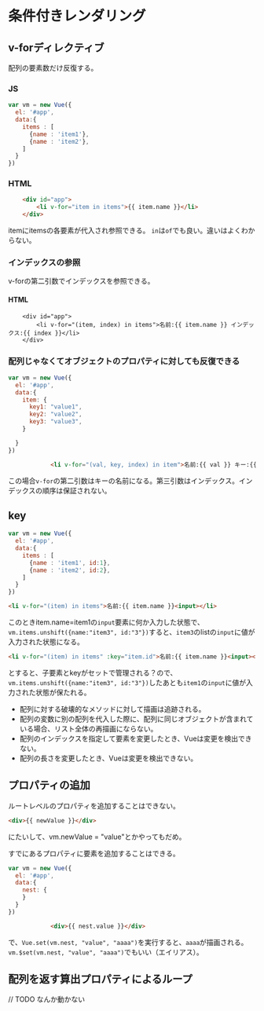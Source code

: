 # 条件付きレンダリング
## v-forディレクティブ
配列の要素数だけ反復する。

### JS
```javascript
var vm = new Vue({
  el: '#app',
  data:{
    items : [
      {name : 'item1'},
      {name : 'item2'},
    ]
  }
})

```

### HTML
```html
    <div id="app">
        <li v-for="item in items">{{ item.name }}</li>
    </div>
```

itemにitemsの各要素が代入され参照できる。
`in`は`of`でも良い。違いはよくわからない。

### インデックスの参照
v-forの第二引数でインデックスを参照できる。
#### HTML
```
    <div id="app">
        <li v-for="(item, index) in items">名前:{{ item.name }} インデックス:{{ index }}</li>
    </div>
```

### 配列じゃなくてオブジェクトのプロパティに対しても反復できる
```javascript
var vm = new Vue({
  el: '#app',
  data:{
    item: {
      key1: "value1",
      key2: "value2",
      key3: "value3",
    }

  }
})

```
```html
            <li v-for="(val, key, index) in item">名前:{{ val }} キー:{{ key }} インデックス:{{ index }}</li>
```

この場合`v-for`の第二引数はキーの名前になる。第三引数はインデックス。インデックスの順序は保証されない。

## key
```javascript
var vm = new Vue({
  el: '#app',
  data:{
    items : [
      {name : 'item1', id:1},
      {name : 'item2', id:2},
    ]
  }
})

```

```html
<li v-for="(item) in items">名前:{{ item.name }}<input></li>                
```
このときitem.name=item1の`input`要素に何か入力した状態で、`vm.items.unshift({name:"item3", id:"3"})`すると、`item3`のlistの`input`に値が入力された状態になる。

```html
<li v-for="(item) in items" :key="item.id">名前:{{ item.name }}<input></li>                

```
とすると、子要素とkeyがセットで管理される？ので、`vm.items.unshift({name:"item3", id:"3"})`したあとも`item1`の`input`に値が入力された状態が保たれる。

 * 配列に対する破壊的なメソッドに対して描画は追跡される。
 * 配列の変数に別の配列を代入した際に、配列に同じオブジェクトが含まれている場合、リスト全体の再描画にならない。
 * 配列のインデックスを指定して要素を変更したとき、Vueは変更を検出できない。
 * 配列の長さを変更したとき、Vueは変更を検出できない。

 ## プロパティの追加
 ルートレベルのプロパティを追加することはできない。
 ```html
<div>{{ newValue }}</div>
```
にたいして、vm.newValue = "value"とかやってもだめ。

すでにあるプロパティに要素を追加することはできる。
```javascript
var vm = new Vue({
  el: '#app',
  data:{
    nest: {      
    }
  }
})

```
```html
            <div>{{ nest.value }}</div>
```
で、`Vue.set(vm.nest, "value", "aaaa")`を実行すると、`aaaa`が描画される。
`vm.$set(vm.nest, "value", "aaaa")`でもいい（エイリアス）。

## 配列を返す算出プロパティによるループ
// TODO なんか動かない